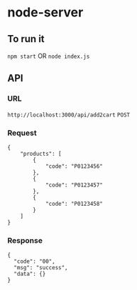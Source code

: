 # node-server

## To run it
`npm start` OR `node index.js`

## API 

### URL
`http://localhost:3000/api/add2cart`   `POST`

### Request
```
{
	"products": [
		{
			"code": "P0123456"
		},
		{
			"code": "P0123457"
		},
		{
			"code": "P0123458"
		}
	]
}
```

### Response
```
{
  "code": "00",
  "msg": "success",
  "data": {}
}
```
